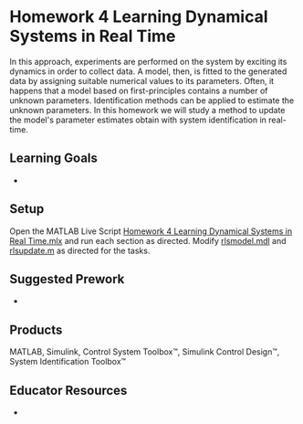 # Homework 4 Learning Dynamical Systems in Real Time 

In this approach, experiments are performed on the system by exciting its dynamics in order to collect data. A model, then, is fitted to the generated data by assigning suitable numerical values to its parameters. Often, it happens that a model based on first-principles contains a number of unknown parameters. Identification methods can be applied to estimate the unknown parameters. 
In this homework we will study a method to update the model's parameter estimates obtain with system identification in real-time.



## Learning Goals
- 

## Setup
Open the MATLAB Live Script [Homework 4 Learning Dynamical Systems in Real Time.mlx](https://github.com/cescongroup/Learning-based-control-with-MATLAB-and-Simulink/blob/main/Student%20Version/Homework%204%20Learning%20Dynamical%20Systems%20in%20Real%20Time/Homework%204%20Learning%20Dynamical%20Systems%20in%20Real%20Time.mlx) and run each section as directed. Modify [rlsmodel.mdl](https://github.com/cescongroup/Learning-based-control-with-MATLAB-and-Simulink/blob/main/Student%20Version/Homework%204%20Learning%20Dynamical%20Systems%20in%20Real%20Time/rlsmodel.mdl) and [rlsupdate.m]() as directed for the tasks.

## Suggested Prework
-
## Products
MATLAB, Simulink, Control System Toolbox™, Simulink Control Design™, System Identification Toolbox™

## Educator Resources
-
